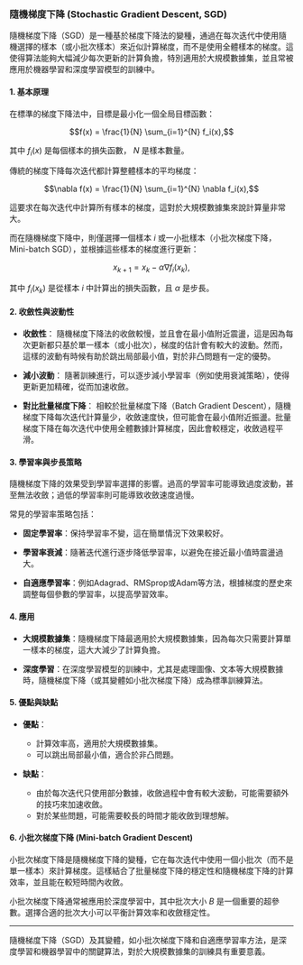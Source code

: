 ### 隨機梯度下降 (Stochastic Gradient Descent, SGD)

隨機梯度下降（SGD）是一種基於梯度下降法的變種，通過在每次迭代中使用隨機選擇的樣本（或小批次樣本）來近似計算梯度，而不是使用全體樣本的梯度。這使得算法能夠大幅減少每次更新的計算負擔，特別適用於大規模數據集，並且常被應用於機器學習和深度學習模型的訓練中。

#### 1. **基本原理**

在標準的梯度下降法中，目標是最小化一個全局目標函數：

```math
f(x) = \frac{1}{N} \sum_{i=1}^{N} f_i(x),
```

其中  $`f_i(x)`$  是每個樣本的損失函數， $`N`$  是樣本數量。

傳統的梯度下降每次迭代都計算整體樣本的平均梯度：

```math
\nabla f(x) = \frac{1}{N} \sum_{i=1}^{N} \nabla f_i(x),
```

這要求在每次迭代中計算所有樣本的梯度，這對於大規模數據集來說計算量非常大。

而在隨機梯度下降中，則僅選擇一個樣本  $`i`$  或一小批樣本（小批次梯度下降，Mini-batch SGD），並根據這些樣本的梯度進行更新：

```math
x_{k+1} = x_k - \alpha \nabla f_i(x_k),
```

其中  $`f_i(x_k)`$  是從樣本  $`i`$  中計算出的損失函數，且  $`\alpha`$  是步長。

#### 2. **收斂性與波動性**

- **收斂性**：
  隨機梯度下降法的收斂較慢，並且會在最小值附近震盪，這是因為每次更新都只基於單一樣本（或小批次），梯度的估計會有較大的波動。然而，這樣的波動有時候有助於跳出局部最小值，對於非凸問題有一定的優勢。

- **減小波動**：
  隨著訓練進行，可以逐步減小學習率（例如使用衰減策略），使得更新更加精確，從而加速收斂。

- **對比批量梯度下降**：
  相較於批量梯度下降（Batch Gradient Descent），隨機梯度下降每次迭代計算量少，收斂速度快，但可能會在最小值附近振盪。批量梯度下降在每次迭代中使用全體數據計算梯度，因此會較穩定，收斂過程平滑。

#### 3. **學習率與步長策略**

隨機梯度下降的效果受到學習率選擇的影響。過高的學習率可能導致過度波動，甚至無法收斂；過低的學習率則可能導致收斂速度過慢。

常見的學習率策略包括：

- **固定學習率**：保持學習率不變，這在簡單情況下效果較好。
  
- **學習率衰減**：隨著迭代進行逐步降低學習率，以避免在接近最小值時震盪過大。
  
- **自適應學習率**：例如Adagrad、RMSprop或Adam等方法，根據梯度的歷史來調整每個參數的學習率，以提高學習效率。

#### 4. **應用**

- **大規模數據集**：隨機梯度下降最適用於大規模數據集，因為每次只需要計算單一樣本的梯度，這大大減少了計算負擔。
  
- **深度學習**：在深度學習模型的訓練中，尤其是處理圖像、文本等大規模數據時，隨機梯度下降（或其變體如小批次梯度下降）成為標準訓練算法。

#### 5. **優點與缺點**

- **優點**：
  - 計算效率高，適用於大規模數據集。
  - 可以跳出局部最小值，適合於非凸問題。
  
- **缺點**：
  - 由於每次迭代只使用部分數據，收斂過程中會有較大波動，可能需要額外的技巧來加速收斂。
  - 對於某些問題，可能需要較長的時間才能收斂到理想解。

#### 6. **小批次梯度下降 (Mini-batch Gradient Descent)**

小批次梯度下降是隨機梯度下降的變種，它在每次迭代中使用一個小批次（而不是單一樣本）來計算梯度。這樣結合了批量梯度下降的穩定性和隨機梯度下降的計算效率，並且能在較短時間內收斂。

小批次梯度下降通常被應用於深度學習中，其中批次大小  $`B`$  是一個重要的超參數。選擇合適的批次大小可以平衡計算效率和收斂穩定性。

---

隨機梯度下降（SGD）及其變體，如小批次梯度下降和自適應學習率方法，是深度學習和機器學習中的關鍵算法，對於大規模數據集的訓練具有重要意義。
